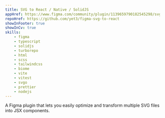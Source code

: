 ```yaml
---
title: SVG to React / Native / SolidJS 
appHref: https://www.figma.com/community/plugin/1139659790182545298/svg-to-react-native-solidjs 
repoHref: https://github.com/yet3/figma-svg-to-react
showInFooter: true
showInCv: true
skills:
    - figma
    - typescript
    - solidjs
    - turborepo
    - html
    - scss
    - tailwindcss
    - biome
    - vite
    - vitest
    - svgo
    - prettier
    - nodejs
---
```


A Figma plugin that lets you easily optimize and transform multiple SVG files into JSX components.
